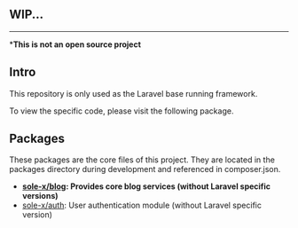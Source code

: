 ## WIP...

---

***This is not an open source project**

## Intro

This repository is only used as the Laravel base running framework.

To view the specific code, please visit the following package.

## Packages

These packages are the core files of this project. They are located in the packages directory during development and referenced in composer.json.

- **[sole-x/blog](//github.com/Yi-pixel/sole-x-blog): Provides core blog services (without Laravel specific versions)**
- [sole-x/auth](//github.com//Yi-pixel/sole-x-auth): User authentication module (without Laravel specific version)
